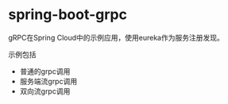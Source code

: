 # spring-boot-grpc

gRPC在Spring Cloud中的示例应用，使用eureka作为服务注册发现。
 
示例包括

- 普通的grpc调用
- 服务端流grpc调用
- 双向流grpc调用

